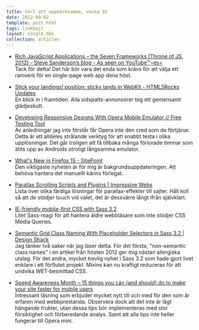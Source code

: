```yaml
---
title: Värt att uppmärksamma, vecka 35
date: 2012-09-02
template: post.html
tags: linkbait
layout: single.hbs
collection: articles
---
```

* [Rich JavaScript Applications – the Seven Frameworks (Throne of JS, 2012) - Steve Sanderson’s blog - As seen on YouTube™¬es=](http://blog.stevensanderson.com/2012/08/01/rich-javascript-applications-the-seven-frameworks-throne-of-js-2012/)  
  Tack för detta! Det här bör vara det enda som krävs för att välja ett ramverk för en single-page web app dena höst.

 * [Stick your landings! position: sticky lands in WebKit - HTML5Rocks Updates](http://updates.html5rocks.com/2012/08/Stick-your-landings-position-sticky-lands-in-WebKit)  
  En blick in i framtiden. Alla sidspalts-annonsörer tog ett gemensamt glädjeskutt.

 * [Developing Responsive Designs With Opera Mobile Emulator // Free Testing Tool](http://www.smashingmagazine.com/2012/08/30/responsive-designs-with-opera-mobile-emulator/)  
  Av anledningar jag inte förstår får Opera inte den cred som de förtjänar. Detta är ett alldeles strålande verktyg för att snabbt testa i olika upplösningar. Det går troligen att få tillbaka många förlorade timmar som ätits upp av Androids otroligt långsamma emulator.

 * [What's New in Firefox 15 - SitePoint](http://www.sitepoint.com/firefox-15-whats-new/#fbid=2COTSdft8fZ)  
  Den viktigaste nyheten är för mig är bakgrundsuppdateringen. Att behöva hantera det manuellt känns förlegat.

 * [Parallax Scrolling Scripts and Plugins | Impressive Webs](http://www.impressivewebs.com/parallax-scrolling-scripts-plugins/)  
  Lista över olika färdiga lösningar för parallax-effekter till sajter. Håll koll så att de stödjer touch vid valet, det är dessvärre långt ifrån självklart.

 * [IE-friendly mobile-first CSS with Sass 3.2](http://jakearchibald.github.com/sass-ie/)  
  Litet Sass-magi för att hantera äldre webbläsare som inte stödjer CSS Media Queries.

 * [Semantic Grid Class Naming With Placeholder Selectors in Sass 3.2 | Design Shack](http://designshack.net/articles/css/semantic-grid-class-naming-with-placeholder-selectors-in-sass-3-2/)  
  Jag tänker två saker när jag läser detta. För det första, "non-semantic class names" i en artikel från hösten 2012 ger mig nästan allergiska utslag. För det andra, mycket trevlig nyhet i Sass 3.2 som hade gjort livet enklare i ett förflutet projekt. Mixins kan nu kraftigt reduceras för att undvika WET-besmittad CSS.

 * [Speed Awareness Month – 15 things you can (and should) do to make your site faster for mobile users](http://www.speedawarenessmonth.com/15-things-for-making-your-site-faster-for-mobile-users/)  
  Intressant läsning som erbjuder mycket nytt till och med för den som är erfaren med webbprestanda. Observera dock att det inte är lågt hängande frukter, utan dessa tips bör implementeras med stor försiktighet och förberedande analys. Samt att alla tips inte heller fungerar till Opera mini.